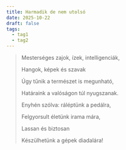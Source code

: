 ```yaml
---
title: Harmadik de nem utolsó
date: 2025-10-22
draft: false
tags:
  - tag1
  - tag2
---
```


> Mesterséges zajok, ízek, intelligenciák,
> 
> Hangok, képek és szavak
> 
> Úgy tűnik a természet is megunható,
> 
> Határaink a valóságon túl nyugszanak.
> 
>   
>   
> 
> Enyhén szólva: ráléptünk a pedálra,
> 
> Felgyorsult életünk irama mára,
> 
> Lassan és biztosan
> 
> Készülhetünk a gépek diadalára!